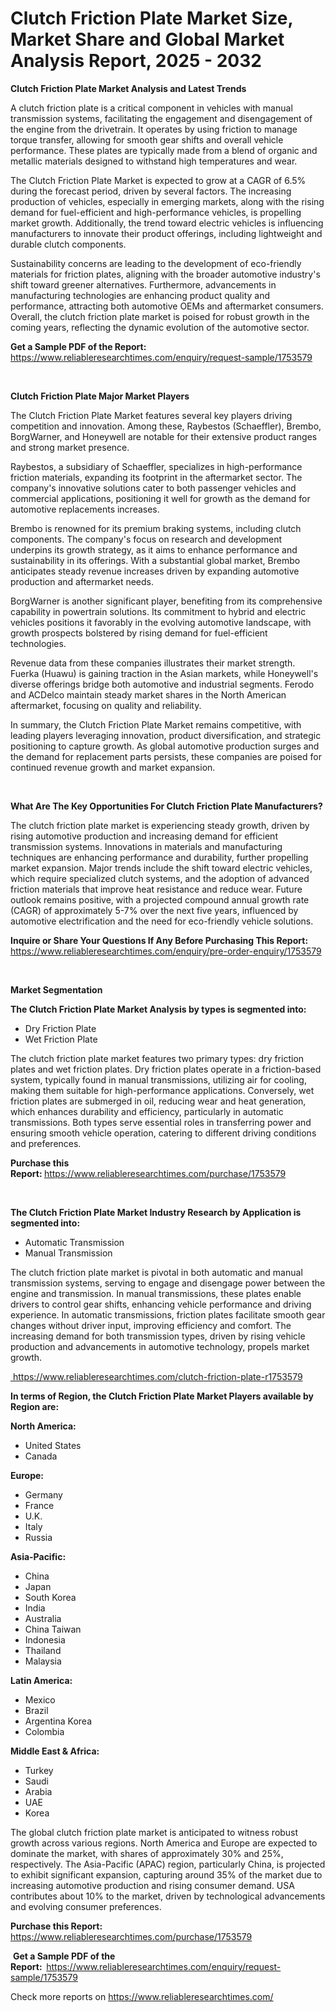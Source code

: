 <p><h1>Clutch Friction Plate Market Size, Market Share and Global Market Analysis Report, 2025 - 2032</h1></p><p><strong>Clutch Friction Plate Market Analysis and Latest Trends</strong></p>
<p><p>A clutch friction plate is a critical component in vehicles with manual transmission systems, facilitating the engagement and disengagement of the engine from the drivetrain. It operates by using friction to manage torque transfer, allowing for smooth gear shifts and overall vehicle performance. These plates are typically made from a blend of organic and metallic materials designed to withstand high temperatures and wear.</p><p>The Clutch Friction Plate Market is expected to grow at a CAGR of 6.5% during the forecast period, driven by several factors. The increasing production of vehicles, especially in emerging markets, along with the rising demand for fuel-efficient and high-performance vehicles, is propelling market growth. Additionally, the trend toward electric vehicles is influencing manufacturers to innovate their product offerings, including lightweight and durable clutch components. </p><p>Sustainability concerns are leading to the development of eco-friendly materials for friction plates, aligning with the broader automotive industry's shift toward greener alternatives. Furthermore, advancements in manufacturing technologies are enhancing product quality and performance, attracting both automotive OEMs and aftermarket consumers. Overall, the clutch friction plate market is poised for robust growth in the coming years, reflecting the dynamic evolution of the automotive sector.</p></p>
<p><strong>Get a Sample PDF of the Report:&nbsp;</strong> <a href="https://www.reliableresearchtimes.com/enquiry/request-sample/1753579?utm_campaign=3219&utm_medium=2&utm_source=Github&utm_content=ia&utm_term=06032025&utm_id=clutch-friction-plate">https://www.reliableresearchtimes.com/enquiry/request-sample/1753579</a></p>
<p>&nbsp;</p>
<p><strong>Clutch Friction Plate Major Market Players</strong></p>
<p><p>The Clutch Friction Plate Market features several key players driving competition and innovation. Among these, Raybestos (Schaeffler), Brembo, BorgWarner, and Honeywell are notable for their extensive product ranges and strong market presence.</p><p>Raybestos, a subsidiary of Schaeffler, specializes in high-performance friction materials, expanding its footprint in the aftermarket sector. The company's innovative solutions cater to both passenger vehicles and commercial applications, positioning it well for growth as the demand for automotive replacements increases.</p><p>Brembo is renowned for its premium braking systems, including clutch components. The company's focus on research and development underpins its growth strategy, as it aims to enhance performance and sustainability in its offerings. With a substantial global market, Brembo anticipates steady revenue increases driven by expanding automotive production and aftermarket needs.</p><p>BorgWarner is another significant player, benefiting from its comprehensive capability in powertrain solutions. Its commitment to hybrid and electric vehicles positions it favorably in the evolving automotive landscape, with growth prospects bolstered by rising demand for fuel-efficient technologies.</p><p>Revenue data from these companies illustrates their market strength. Fuerka (Huawu) is gaining traction in the Asian markets, while Honeywell's diverse offerings bridge both automotive and industrial segments. Ferodo and ACDelco maintain steady market shares in the North American aftermarket, focusing on quality and reliability.</p><p>In summary, the Clutch Friction Plate Market remains competitive, with leading players leveraging innovation, product diversification, and strategic positioning to capture growth. As global automotive production surges and the demand for replacement parts persists, these companies are poised for continued revenue growth and market expansion.</p></p>
<p>&nbsp;</p>
<p><strong>What Are The Key Opportunities For Clutch Friction Plate Manufacturers?</strong></p>
<p><p>The clutch friction plate market is experiencing steady growth, driven by rising automotive production and increasing demand for efficient transmission systems. Innovations in materials and manufacturing techniques are enhancing performance and durability, further propelling market expansion. Major trends include the shift toward electric vehicles, which require specialized clutch systems, and the adoption of advanced friction materials that improve heat resistance and reduce wear. Future outlook remains positive, with a projected compound annual growth rate (CAGR) of approximately 5-7% over the next five years, influenced by automotive electrification and the need for eco-friendly vehicle solutions.</p></p>
<p><strong>Inquire or Share Your Questions If Any Before Purchasing This Report:</strong> <a href="https://www.reliableresearchtimes.com/enquiry/pre-order-enquiry/1753579?utm_campaign=3219&utm_medium=2&utm_source=Github&utm_content=ia&utm_term=06032025&utm_id=clutch-friction-plate">https://www.reliableresearchtimes.com/enquiry/pre-order-enquiry/1753579</a></p>
<p>&nbsp;</p>
<p><strong>Market Segmentation</strong></p>
<p><strong>The Clutch Friction Plate Market Analysis by types is segmented into:</strong></p>
<p><ul><li>Dry Friction Plate</li><li>Wet Friction Plate</li></ul></p>
<p><p>The clutch friction plate market features two primary types: dry friction plates and wet friction plates. Dry friction plates operate in a friction-based system, typically found in manual transmissions, utilizing air for cooling, making them suitable for high-performance applications. Conversely, wet friction plates are submerged in oil, reducing wear and heat generation, which enhances durability and efficiency, particularly in automatic transmissions. Both types serve essential roles in transferring power and ensuring smooth vehicle operation, catering to different driving conditions and preferences.</p></p>
<p><strong>Purchase this Report:&nbsp;</strong><a href="https://www.reliableresearchtimes.com/purchase/1753579?utm_campaign=3219&utm_medium=2&utm_source=Github&utm_content=ia&utm_term=06032025&utm_id=clutch-friction-plate">https://www.reliableresearchtimes.com/purchase/1753579</a></p>
<p>&nbsp;</p>
<p><strong>The Clutch Friction Plate Market Industry Research by Application is segmented into:</strong></p>
<p><ul><li>Automatic Transmission</li><li>Manual Transmission</li></ul></p>
<p><p>The clutch friction plate market is pivotal in both automatic and manual transmission systems, serving to engage and disengage power between the engine and transmission. In manual transmissions, these plates enable drivers to control gear shifts, enhancing vehicle performance and driving experience. In automatic transmissions, friction plates facilitate smooth gear changes without driver input, improving efficiency and comfort. The increasing demand for both transmission types, driven by rising vehicle production and advancements in automotive technology, propels market growth.</p></p>
<p><a href="https://www.reliableresearchtimes.com/clutch-friction-plate-r1753579?utm_campaign=3219&utm_medium=2&utm_source=Github&utm_content=ia&utm_term=06032025&utm_id=clutch-friction-plate">&nbsp;https://www.reliableresearchtimes.com/clutch-friction-plate-r1753579</a></p>
<p><strong>In terms of Region, the Clutch Friction Plate Market Players available by Region are:</strong></p>
<p>
    <p> <strong> North America: </strong>
        <ul>
            <li>United States</li>
            <li>Canada</li>
        </ul>
        </p> 
    <p> <strong> Europe: </strong>
        <ul>
            <li>Germany</li>
            <li>France</li>
            <li>U.K.</li>
            <li>Italy</li>
            <li>Russia</li>
        </ul>
        </p> 
    <p> <strong> Asia-Pacific: </strong>
        <ul>
            <li>China</li>
            <li>Japan</li>
            <li>South Korea</li>
            <li>India</li>
            <li>Australia</li>
            <li>China Taiwan</li>
            <li>Indonesia</li>
            <li>Thailand</li>
            <li>Malaysia</li>
        </ul>
        </p> 
    <p> <strong> Latin America: </strong>
        <ul>
            <li>Mexico</li>
            <li>Brazil</li>
            <li>Argentina Korea</li>
            <li>Colombia</li>
        </ul>
        </p> 
    <p> <strong> Middle East & Africa: </strong>
        <ul>
            <li>Turkey</li>
            <li>Saudi</li>
            <li>Arabia</li>
            <li>UAE</li>
            <li>Korea</li>
        </ul>
    </p>
    </p>
<p><p>The global clutch friction plate market is anticipated to witness robust growth across various regions. North America and Europe are expected to dominate the market, with shares of approximately 30% and 25%, respectively. The Asia-Pacific (APAC) region, particularly China, is projected to exhibit significant expansion, capturing around 35% of the market due to increasing automotive production and rising consumer demand. USA contributes about 10% to the market, driven by technological advancements and evolving consumer preferences.</p></p>
<p><strong>Purchase this Report: </strong><a href="https://www.reliableresearchtimes.com/purchase/1753579?utm_campaign=3219&utm_medium=2&utm_source=Github&utm_content=ia&utm_term=06032025&utm_id=clutch-friction-plate">https://www.reliableresearchtimes.com/purchase/1753579</a></p>
<p>&nbsp;<strong>Get a Sample PDF of the Report:&nbsp;&nbsp;</strong><a href="https://www.reliableresearchtimes.com/enquiry/request-sample/1753579?utm_campaign=3219&utm_medium=2&utm_source=Github&utm_content=ia&utm_term=06032025&utm_id=clutch-friction-plate">https://www.reliableresearchtimes.com/enquiry/request-sample/1753579</a></p>
<p><strong></strong></p>
<p>Check more reports on <a href="https://www.reliableresearchtimes.com/?utm_campaign=3219&utm_medium=2&utm_source=Github&utm_content=ia&utm_term=06032025&utm_id=clutch-friction-plate">https://www.reliableresearchtimes.com/</a></p>